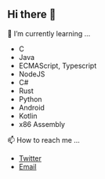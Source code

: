 ## Hi there 👋

🌱 I’m currently learning ...
 - C
 - Java
 - ECMAScript, Typescript
 - NodeJS
 - C#
 - Rust
 - Python
 - Android
 - Kotlin
 - x86 Assembly
 
📫 How to reach me ...
 - [Twitter](https://twitter.com/storycraft8814)
 - [Email](mailto://storycraft@pancake.sh)

<!--
**storycraft/storycraft** is a ✨ _special_ ✨ repository because its `README.md` (this file) appears on your GitHub profile.

Here are some ideas to get you started:

- 🔭 I’m currently working on ...
- 🌱 I’m currently learning ...
- 👯 I’m looking to collaborate on ...
- 🤔 I’m looking for help with ...
- 💬 Ask me about ...
- 📫 How to reach me: ...
- 😄 Pronouns: ...
- ⚡ Fun fact: ...
-->
